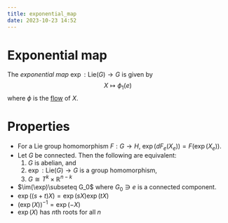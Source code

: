 ```yaml
---
title: exponential_map
date: 2023-10-23 14:52
---
```

# Exponential map
The *exponential map* $\exp:\text{Lie}(G)\to G$ is given by
$$
X\mapsto \phi_1(e)
$$
where $\phi$ is the [flow](flow_of_a_vector_field.md) of $X$.

# Properties
- For a Lie group homomorphism $F:G\to H$, $\exp(dF_e(X_e)) = F(\exp(X_e))$.
- Let $G$ be connected. Then the following are equivalent:
  1. $G$ is abelian, and
  2. $\exp : \text{Lie}(G)\to G$ is a group homomorphism,
  3. $G\cong T^k \times \mathbb{R}^{n-k}$
- $\im(\exp)\subseteq G_0$ where $G_0\ni e$ is a connected component.
- $\exp((s+t)X)=\exp(sX)\exp(tX)$
- ${(\exp(X))}^{-1}=\exp(-X)$
- $\exp(X)$ has $n$th roots for all $n$
